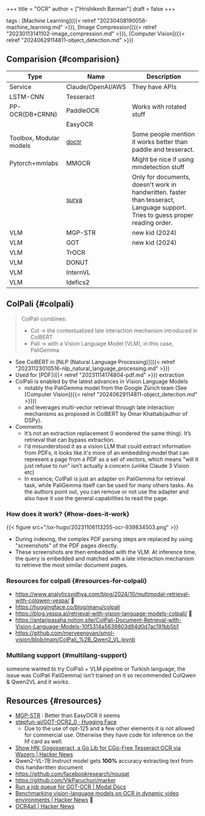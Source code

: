 +++
title = "OCR"
author = ["Hrishikesh Barman"]
draft = false
+++

tags
: [Machine Learning]({{< relref "20230408190056-machine_learning.md" >}}), [Image Compression]({{< relref "20230113141102-image_compression.md" >}}), [Computer Vision]({{< relref "20240629114811-object_detection.md" >}})


## Comparision {#comparision}

| Type                    | Name                                           | Description                                                                                                                    |
|-------------------------|------------------------------------------------|--------------------------------------------------------------------------------------------------------------------------------|
| Service                 | Claude/OpenAI/AWS                              | They have APIs                                                                                                                 |
| LSTM-CNN                | Tesseract                                      |                                                                                                                                |
| PP-OCR(DB+CRNN)         | PaddleOCR                                      | Works with rotated stuff                                                                                                       |
|                         | EasyOCR                                        |                                                                                                                                |
| Toolbox, Modular models | [doctr](https://github.com/mindee/doctr)       | Some people mention it works better than paddle and tesseract.                                                                 |
| Pytorch+mmlabs          | MMOCR                                          | Might be nice if using mmdetection stuff                                                                                       |
|                         | [surya](https://github.com/VikParuchuri/surya) | Only for documents, doesn't work in handwritten. faster than tesseract, Language support. Tries to guess proper reading order. |
| VLM                     | MGP-STR                                        | new kid (2024)                                                                                                                 |
| VLM                     | GOT                                            | new kid (2024)                                                                                                                 |
| VLM                     | TrOCR                                          |                                                                                                                                |
| VLM                     | DONUT                                          |                                                                                                                                |
| VLM                     | InternVL                                       |                                                                                                                                |
| VLM                     | Idefics2                                       |                                                                                                                                |


## ColPali {#colpali}

> ColPali combines:
>
> -   Col -&gt; the contextualized late interaction mechanism introduced in ColBERT
> -   Pali -&gt; with a Vision Language Model (VLM), in this case, PaliGemma

-   See ColBERT in [NLP (Natural Language Processing)]({{< relref "20231123010516-nlp_natural_language_processing.md" >}})
-   Used for [PDF]({{< relref "20231114174804-pdf.md" >}}) extraction
-   ColPali is enabled by the latest advances in Vision Language Models
    -   notably the PaliGemma model from the Google Zürich team (See [Computer Vision]({{< relref "20240629114811-object_detection.md" >}}))
    -   and leverages multi-vector retrieval through late interaction mechanisms as proposed in ColBERT by Omar Khattab(author of DSPy).
-   Comments
    -   It’s not an extraction replacement (I wondered the same thing). It’s retrieval that can bypass extraction.
    -   I'd misunderstood it as a vision LLM that could extract information from PDFs, it looks like it's more of an embedding model that can represent a page from a PDF as a set of vectors, which means "will it just refuse to run" isn't actually a concern (unlike Claude 3 Vision etc)
    -   In essence; ColPali is just an adapter on PaliGemma for retrieval task, while PaliGemma itself can be used for many others tasks. As the authors point out, you can remove or not use the adapter and also have it use the general capabilities to read the page.


### How does it work? {#how-does-it-work}

{{< figure src="/ox-hugo/20231106113255-ocr-939834503.png" >}}

-   During indexing, the complex PDF parsing steps are replaced by using "screenshots" of the PDF pages directly.
-   These screenshots are then embedded with the VLM. At inference time, the query is embedded and matched with a late interaction mechanism to retrieve the most similar document pages.


### Resources for colpali {#resources-for-colpali}

-   <https://www.analyticsvidhya.com/blog/2024/10/multimodal-retrieval-with-colqwen-vespa/>  🌟
-   <https://huggingface.co/blog/manu/colpali>
-   <https://blog.vespa.ai/retrieval-with-vision-language-models-colpali/> 🌟
-   <https://antaripasaha.notion.site/ColPali-Document-Retrieval-with-Vision-Language-Models-10f5314a5639803d94d0d7ac191bb5b1>
-   <https://github.com/merveenoyan/smol-vision/blob/main/ColPali_%2B_Qwen2_VL.ipynb>


### Multilang support {#multilang-support}

someone wanted to try ColPali + VLM pipeline or Turkish language, the issue was ColPali PaliGemma) isn't trained on it so recommended ColQwen &amp; Qwen2VL and it works.


## Resources {#resources}

-   [MGP-STR](https://huggingface.co/docs/transformers/en/model_doc/mgp-str) : Better than EasyOCR it seems
-   [stepfun-ai/GOT-OCR2_0 · Hugging Face](https://huggingface.co/stepfun-ai/GOT-OCR2_0)
    -   Due to the use of opt-125 and a few other elements it is not allowed for commercial use. Otherwise they have code for inference on the hf card as well.
-   [Show HN: Gogosseract, a Go Lib for CGo-Free Tesseract OCR via Wazero | Hacker News](https://news.ycombinator.com/item?id=38146154)
-   Qwen2-VL-7B Instruct model gets **100%** accuracy extracting text from this handwritten document
-   <https://github.com/facebookresearch/nougat>
-   <https://github.com/VikParuchuri/marker>
-   [Run a job queue for GOT-OCR | Modal Docs](https://modal.com/docs/examples/doc_ocr_jobs)
-   [Benchmarking vision-language models on OCR in dynamic video environments | Hacker News](https://news.ycombinator.com/item?id=43045801) 🌟
-   [OCR4all | Hacker News](https://news.ycombinator.com/item?id=43043671)
